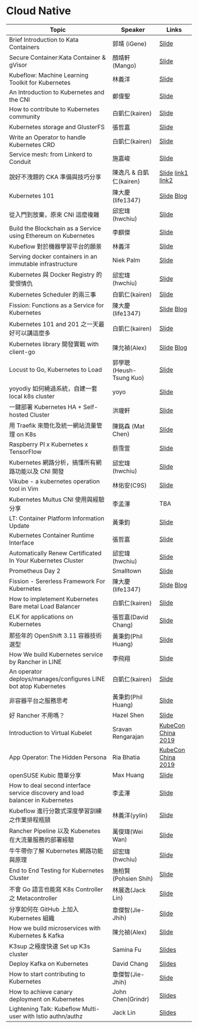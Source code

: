# Cloud Native

| Topic       | Speaker        | Links |
|-------------|----------------|--------------|
| Brief Introduction to Kata Containers | 郭靖 (iGene) | [Slide](https://docs.google.com/presentation/d/1IX-6E2Okk_bEoAq_hkDnYP9VXgc50GX6yH5Ym2F9G94/edit)|
| Secure Container:Kata Container & gVisor | 顏靖軒(Mango) | [Slide](https://docs.google.com/presentation/d/1WG4GcsHXQ1u7irzmUX_LSyY0H5a6h9-g5joe0h-b2vk/edit#slide=id.p)|
| Kubeflow: Machine Learning Toolkit for Kubernetes | 林義洋 | [Slide](https://www.slideshare.net/ssuser7f81a1/kubeflow-machine-learning-toolkit-for-kubernetes-sdn-x-cloud-native-meetup-4) |
| An Introduction to Kubernetes and the CNI | 鄭偉聖 | [Slide](https://www.slideshare.net/WeiShengZheng/introduction-kubernetes-20171224)|
| How to contribute to Kubernetes community | 白凱仁(kairen) | [Slide](https://speakerdeck.com/kairen/how-to-contribute-to-kubernetes-community)|
| Kubernetes storage and GlusterFS | 張哲嘉 | [Slide](https://www.slideshare.net/CheChiaChang/k8s-storageglusterfs20180210)|
| Write an Operator to handle Kubernetes CRD | 白凱仁(kairen) | [Slide](https://speakerdeck.com/kairen/write-an-operator-to-handle-crd)|
| Service mesh: from Linkerd to Conduit | 施嘉峻 | [Slide](https://www.slideshare.net/ChiaChunShih/service-mesh-from-linkerd-to-conduit-cloud-native-taiwan-meetup)|
| 說好不洩題的 CKA 準備與技巧分享 | 陳逸凡 & 白凱仁(kairen) | [Slide](https://www.slideshare.net/AlfieChen6/how-to-prepare-for-cka-exam) [link1](https://drive.google.com/drive/folders/1CAxYDkKciuWB17YebgMCmans1NZwlJ_y?usp=sharing) [link2](https://docs.google.com/presentation/d/1JcKCqEuLI5RBUs2KB4Tuf_7FBOl86JmVdOd41MMChCk/edit#slide=id.p4)|
| Kubernetes 101 | 陳大慶(life1347) | [Slide](https://github.com/life1347/k8s-tutorial) [Blog](https://tachingchen.com/tw/) |
| 從入門到放棄，原來 CNI 這麼複雜 | 邱宏瑋(hwchiu) | [Slide](https://www.slideshare.net/hongweiqiu/introduction-to-cni-container-network-interface)|
| Build the Blockchain as a Service  using Ethereum on Kubernetes | 李麒傑 | [Slide](https://www.slideshare.net/CiJieLi/build-the-blockchain-as-a-service-using-ethereum-on-kubernetes)|
| Kubeflow 對於機器學習平台的願景 | 林義洋 | [Slide](https://speakerdeck.com/yylin1/kubeflow-dui-yu-ji-qi-xue-xi-ping-tai-de-yuan-jing) |
| Serving docker containers in an immutable infrastructure | Niek Palm | [Slide](https://040code.github.io/2018/05/26/immutable-infrastructure-taipei/)|
| Kubernetes 與 Docker Registry 的愛恨情仇 | 邱宏瑋(hwchiu) | [Slide](https://www.slideshare.net/hongweiqiu/integration-kubernetes-with-docker-private-registry)|
| Kubernetes Scheduler 的兩三事 | 白凱仁(kairen) | [Slide](https://speakerdeck.com/kairen/kubernetes-scheduler-liang-san-shi)|
| Fission: Functions as a Service for Kubernetes | 陳大慶(life1347) | [Slide](https://tachingchen.com/tw/blog/fission-serverless-framework-for-kubernetes-gcpug-41/?fbclid=IwAR3mIkJKein_0OgswnguM8oS0W_PrZY32y-7aMiL3eZ7LCHqNiv1UyVNSf4) [Blog](https://tachingchen.com/tw/)|
| Kubernetes 101 and 201 之一天最好可以講這麼多 | 白凱仁(kairen) | [Slide](https://speakerdeck.com/kairen/cntug-kubernetes-workshop)|
| Kubernetes library 開發實戰 with client-go | 陳允禎(Alex) | [Slide](https://speakerdeck.com/chenyunchen/kubernetes-library-with-client-go) [Blog](https://blog.yunchen.tw/)|
| Locust to Go, Kubernetes to Load | 郭學聰 (Heush-Tsung Kuo) | [Slide](https://hackmd.io/@fieliapm/r13TRUdrX?type=slide)|
| yoyodiy 如何繞過系統，自建一套 local k8s cluster | yoyo | [Slide](https://drive.google.com/file/d/1NCzFpSbKiZLoKh2k-ymQ5-wIWe0bS-3O/view?usp=drive_open)|
| 一鍵部署 Kubernetes HA + Self-hosted Cluster | 洪瓏軒 | [Slide](https://docs.google.com/presentation/d/1DN4-7x9X3WR6LKEREVZ_Py5ZNKf3Sz882J73_YsG6LM/edit)|
| 用 Traefik 來簡化及統一網站流量管理 on K8s | 陳銘森 (Mat Chen) | [Slide](https://topmat.github.io/coscup2018traefik/index.html#/)|
| Raspberry PI x Kubernetes x TensorFlow | 蔡霈萱 | [Slide](https://www.slideshare.net/ssuser8fb0cd/raspberry-pi-x-kubernetes-x-tensorflow)|
| Kubernetes 網路分析，搞懂所有網路功能以及 CNI 開發 | 邱宏瑋(hwchiu) | [Slide](https://www.slideshare.net/hongweiqiu/overview-of-kubernetes-network-functions)|
| Vikube - a kubernetes operation tool in Vim | 林佑安(C9S) | [Slide](https://speakerdeck.com/c9s/vikube-operate-kubernetes-in-vim)|
| Kubernetes Multus CNI 使用與經驗分享 | 李孟澤 | TBA |
| LT: Container Platform Information Update | 黃秉鈞 | [Slide](https://speakerdeck.com/pichuang/lt-container-platform-information-update)|
| Kubernetes Container Runtime Interface | 張哲嘉 | [Slide](https://www.slideshare.net/CheChiaChang/presentation-119161609)|
| Automatically Renew Certificated In Your Kubernetes Cluster | 邱宏瑋(hwchiu) | [Slide](https://www.slideshare.net/hongweiqiu/automatically-renew-certificated-in-your-kubernetes-cluster)|
| Prometheus Day 2 | Smalltown | [Slide](https://www.slideshare.net/smalltown20110306/cloud-native-tw-ug-prometheus-day-2)|
| Fission - Sererless Framework For Kubernetes | 陳大慶(life1347) | [Slide](https://tachingchen.com/tw/blog/fission-serverless-framework-for-kubernetes-gcpug-41/) [Blog](https://tachingchen.com/tw/)|
| How to impletement Kubernetes Bare metal Load Balancer | 白凱仁(kairen) | [Slide](https://speakerdeck.com/kairen/how-to-impletement-kubernetes-bare-metal-load-balancer)|
| ELK for applications on Kubernetes | 張哲嘉(David Chang) | [Slide](https://www.slideshare.net/CheChiaChang/elk-for-applications-on-k8s)|
| 那些年的 OpenShift 3.11 容器技術選型 | 黃秉鈞(Phil Huang) | [Slide](https://speakerdeck.com/pichuang/na-xie-nian-de-openshift-3-dot-11-rong-qi-ping-tai-ji-shu-xuan-xing-20190122)|
| How We build Kubernetes service by Rancher in LINE | 李飛翔 | [Slide](https://speakerdeck.com/line_developers/how-we-build-kubernetes-service-by-rancher-in-line)|
| An operator deploys/manages/configures LINE bot atop Kubernetes | 白凱仁(kairen) | [Slide](https://speakerdeck.com/kairen/configures-line-bot-atop-kubernetes)|
| 非容器平台之服務思考 | 黃秉鈞(Phil Huang) | [Slide](https://speakerdeck.com/pichuang/fei-rong-qi-ping-tai-zhi-fu-wu-si-kao-20190422)|
| 好 Rancher 不用嗎？ | Hazel Shen | [Slide](https://speakerdeck.com/line_developers/why-not-use-rancher)|
| Introduction to Virtual Kubelet | Sravan Rengarajan | [KubeCon China 2019](https://www.youtube.com/watch?v=XLGSfyCQ_rU) |
| App Operator: The Hidden Persona | Ria Bhatia | [KubeCon China 2019](https://www.youtube.com/watch?v=U9a6jOiNY5c) |
| openSUSE Kubic 簡單分享 | Max Huang | [Slide](https://docs.google.com/presentation/d/1B-juqf0bsZrhKMFGxsfJZJMkxmxtWMnyvWiWJa3i7j4/edit?usp=sharing) |
| How to deal second interface service discovery and load balancer in Kubernetes | 李孟澤 | [Slide](https://www.slideshare.net/MengZeLi4/how-to-deal-second-interface-service-discovery-and-load-balancer-in-kubernetes) |
| Kubeflow 進行分散式深度學習訓練之作業排程瓶頸 | 林義洋(yylin) | [Slide](https://speakerdeck.com/yylin1/kubeflow-jin-xing-fen-san-shi-shen-du-xue-xi-xun-lian-zhi-zuo-ye-pai-cheng-ping-jing)|
| Rancher Pipeline 以及 Kubenetes 在大流量服務的部署經驗 | 萬俊瑋(Wei Wan) | [Slide](https://docs.google.com/presentation/d/1Ic3dKbqZpo9qvp5RROcQAZNLJeqjPoxaUqB9Dm_ucEk/edit?usp=sharing) |
| 牛牛帶你了解 Kubernetes 網路功能與原理 | 邱宏瑋(hwchiu) | [Slide](https://www.slideshare.net/hongweiqiu/load-balancing-101) |
| End to End Testing for Kubernetes Cluster | 施柏賢(Pohsien Shih) | [Slide](https://speakerdeck.com/pohsien/cntug-meetup-number-20-end-to-end-testing-for-kubernetes-cluster) |
| 不會 Go 語言也能寫 K8s Controller 之 Metacontroller | 林展逸(Jack Lin) | [Slide](https://speakerdeck.com/chanyilin/k8s-metacontroller) |
| 分享如何在 GitHub 上加入 Kubernetes 組織 | 章傑智(Jie-Jhih) | [Slide](https://docs.google.com/presentation/d/1jayjXIuKI1XzIw1DXJMxuiV9824pSZSWjPw8naAAHVk/edit?usp=sharing) |
| How we build microservices with Kubernetes & Kafka | 陳允禎(Alex) | [Slide](https://speakerdeck.com/chenyunchen/how-we-build-microservices-with-kubernetes-and-kafka) |
| K3sup 之極度快速 Set up K3s cluster | Samina Fu | [Slides](https://speakerdeck.com/sufuf3/k3sup-zhi-ji-du-kuai-su-set-up-k3s-cluster) |
| Deploy Kafka on Kubernetes | David Chang | [Slides](https://chechiachang.github.io/slides/kubernetes-kafka-ha/#/) |
| How to start contributing to Kubernetes | 章傑智(Jie-Jhih) | [Slide](https://docs.google.com/presentation/d/1AaicD3F80jWnBLgCp8yrCfOXe2hwLwvOIw3iPC_crHs/edit?fbclid=IwAR0q28zgpAYUokI5f5hQN51WgqnVvzET1EpDm8eMhkM69xFUU2Wjoik8GgE)|
| How to achieve canary deployment on Kubernetes | John Chen(Grindr) | [Slides]( https://www.slideshare.net/ssuserd7d9ae/how-to-achieve-canary-deployment-on-kubernetes) |
| Lightening Talk: Kubeflow Multi-user with Istio authn/authz | Jack Lin | [Slides](https://speakerdeck.com/chanyilin/authz) |
